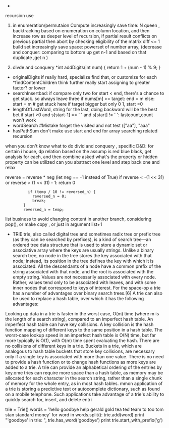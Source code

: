 *
recursion use

1.  in enumeration/permutaion
Compute increasingly save time:  N queen , backtracking based on enumeration on column location, and then increase row as deeper level of recursion,
if partial result conflicts on previous partial then abort by checking eligibility of the matrix diff <= 1
build set increasingly save space: powerset of number array,   (decrease and conquer: comparing to bottom up get n-1 and based on that duplicate ,get n )

2. divde and conquery
*int addDigits(int num) {
        return 1 + (num - 1) % 9;
    }
* originalDigits if really hard, specialize find that, or customize for each
*findContentChildren think further really start assigning to greater factor? or lower
* searchInsertbad: if compare only two for start < end, there's a chance to get stuck. so always leave three
  if nums[m] >= target:
                end = m
            else:  
                start = m  # get stuck here if target bigger but only 0 1, start =0 
* lengthOfLastWord, string for the last, doing backward will be the best bet
  if start >0 and s[start-1] == ' ' and s[start] != ' ':
  lastcount,count won't work 
* wordSearch 
  #Mistake forget the visited and not test (["aa"], "aaa"
* hasPathSum don't make 
use start and end for array searching related recursion

when you don't know what to do divid and conquery , specific D&D: for certain i house, dp relation based on the assump is red blue black, get analysis for each, and then combine 
asked what's the property or hidden property can be utilized
can you abstract one level and step back one and relax

reverse = reverse * neg (let neg == -1 instead of True)
if reverse < -(1 << 31) or reverse > (1 << 31) - 1:
            return 0

              if (temp / 10 != reversed_n) {
                reversed_n = 0;
                break;
            }
            reversed_n = temp;


list business to avoid changing content in another branch, considering pop(), or make copy , or just in  argument list+1

* TRIE
trie, also called digital tree and sometimes radix tree or prefix tree (as they can be searched by prefixes), is a kind of search tree—an ordered tree data structure that is used to store a dynamic set or associative array where the keys are usually strings. Unlike a binary search tree, no node in the tree stores the key associated with that node; instead, its position in the tree defines the key with which it is associated. All the descendants of a node have a common prefix of the string associated with that node, and the root is associated with the empty string. Values are not necessarily associated with every node. Rather, values tend only to be associated with leaves, and with some inner nodes that correspond to keys of interest. For the space-op
 a trie has a number of advantages over binary search trees.[6] A trie can also be used to replace a hash table, over which it has the following advantages:

Looking up data in a trie is faster in the worst case, O(m) time (where m is the length of a search string), compared to an imperfect hash table. An imperfect hash table can have key collisions. A key collision is the hash function mapping of different keys to the same position in a hash table. The worst-case lookup speed in an imperfect hash table is O(N) time, but far more typically is O(1), with O(m) time spent evaluating the hash.
There are no collisions of different keys in a trie.
Buckets in a trie, which are analogous to hash table buckets that store key collisions, are necessary only if a single key is associated with more than one value.
There is no need to provide a hash function or to change hash functions as more keys are added to a trie.
A trie can provide an alphabetical ordering of the entries by key.ome tries can require more space than a hash table, as memory may be allocated for each character in the search string, rather than a single chunk of memory for the whole entry, as in most hash tables.
mmon application of a trie is storing a predictive text or autocomplete dictionary, such as found on a mobile telephone. Such applications take advantage of a trie's ability to quickly search for, insert, and delete entri

trie = Trie()
    words = 'hello goodbye help gerald gold tea ted team to too tom stan standard money'
    for word in words.split():
        trie.add(word)
    print "'goodbye' in trie: ", trie.has_word('goodbye')
    print trie.start_with_prefix('g')